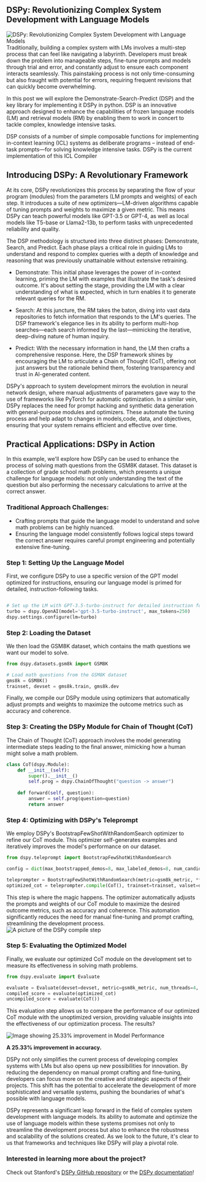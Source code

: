 ## DSPy: Revolutionizing Complex System Development with Language Models
![DSPy: Revolutionizing Complex System Development with Language Models](000_featured_image.png)
Traditionally, building a complex system with LMs involves a multi-step process that can feel like navigating a labyrinth. Developers must break down the problem into manageable steps, fine-tune prompts and models through trial and error, and constantly adjust to ensure each component interacts seamlessly. This painstaking process is not only time-consuming but also fraught with potential for errors, requiring frequent revisions that can quickly become overwhelming.

In this post we will explore the Demonstrate-Search-Predict (DSP) and the key library for implementing it DSPy in python. DSP is an innovative approach designed to enhance the capabilities of frozen language models (LM) and retrieval models (RM) by enabling them to work in concert to tackle complex, knowledge intensive tasks.  

DSP consists of a number of simple composable functions for implementing in-context learning (ICL)  systems as deliberate programs – instead of end-task prompts—for solving knowledge intensive tasks. DSPy is the current implementation of this ICL Compiler  

## Introducing DSPy: A Revolutionary Framework
At its core, DSPy revolutionizes this process by separating the flow of your program (modules) from the parameters (LM prompts and weights) of each step. It introduces a suite of new optimizers—LM-driven algorithms capable of tuning prompts and weights to maximize a given metric. This means DSPy can teach powerful models like GPT-3.5 or GPT-4, as well as local models like T5-base or Llama2-13b, to perform tasks with unprecedented reliability and quality.

The DSP methodology is structured into three distinct phases: Demonstrate, Search, and Predict. Each phase plays a critical role in guiding LMs to understand and respond to complex queries with a depth of knowledge and reasoning that was previously unattainable without extensive retraining. 

- Demonstrate: This initial phase leverages the power of in-context learning, priming the LM with examples that illustrate the task's desired outcome. It's about setting the stage, providing the LM with a clear understanding of what is expected, which in turn enables it to generate relevant queries for the RM. 

- Search: At this juncture, the RM takes the baton, diving into vast data repositories to fetch information that responds to the LM's queries. The DSP framework's elegance lies in its ability to perform multi-hop searches—each search informed by the last—mimicking the iterative, deep-diving nature of human inquiry. 

- Predict: With the necessary information in hand, the LM then crafts a comprehensive response. Here, the DSP framework shines by encouraging the LM to articulate a Chain of Thought (CoT), offering not just answers but the rationale behind them, fostering transparency and trust in AI-generated content. 

DSPy's approach to system development mirrors the evolution in neural network design, where manual adjustments of parameters gave way to the use of frameworks like PyTorch for automatic optimization. In a similar vein, DSPy replaces the need for prompt hacking and synthetic data generation with general-purpose modules and optimizers. These automate the tuning process and help adapt to changes in models,code, data, and objectives, ensuring that your system remains efficient and effective over time.

## Practical Applications: DSPy in Action
In this example, we'll explore how DSPy can be used to enhance the process of solving math questions from the GSM8K dataset. This dataset is a collection of grade school math problems, which presents a unique challenge for language models: not only understanding the text of the question but also performing the necessary calculations to arrive at the correct answer.

### Traditional Approach Challenges:
- Crafting prompts that guide the language model to understand and solve math problems can be highly nuanced.
- Ensuring the language model consistently follows logical steps toward the correct answer requires careful prompt engineering and potentially extensive fine-tuning.

### Step 1: Setting Up the Language Model
First, we configure DSPy to use a specific version of the GPT model optimized for instructions, ensuring our language model is primed for detailed, instruction-following tasks.

```python import dspy

# Set up the LM with GPT-3.5-turbo-instruct for detailed instruction following
turbo = dspy.OpenAI(model='gpt-3.5-turbo-instruct', max_tokens=250)
dspy.settings.configure(lm=turbo)
```

### Step 2: Loading the Dataset
We then load the GSM8K dataset, which contains the math questions we want our model to solve.

```python
from dspy.datasets.gsm8k import GSM8K

# Load math questions from the GSM8K dataset
gms8k = GSM8K()
trainset, devset = gms8k.train, gms8k.dev

```

Finally, we compile our DSPy module using optimizers that automatically adjust prompts and weights to maximize the outcome metrics such as accuracy and coherence.

### Step 3: Creating the DSPy Module for Chain of Thought (CoT)
The Chain of Thought (CoT) approach involves the model generating intermediate steps leading to the final answer, mimicking how a human might solve a math problem.

```python
class CoT(dspy.Module):
    def __init__(self):
        super().__init__()
        self.prog = dspy.ChainOfThought("question -> answer")
    
    def forward(self, question):
        answer = self.prog(question=question)
        return answer 
```

### Step 4: Optimizing with DSPy's Teleprompt
We employ DSPy's BootstrapFewShotWithRandomSearch optimizer to refine our CoT module. This optimizer self-generates examples and iteratively improves the model's performance on our dataset.

```python
from dspy.teleprompt import BootstrapFewShotWithRandomSearch

config = dict(max_bootstrapped_demos=8, max_labeled_demos=8, num_candidate_programs=10, num_threads=4)

teleprompter = BootstrapFewShotWithRandomSearch(metric=gsm8k_metric, **config)
optimized_cot = teleprompter.compile(CoT(), trainset=trainset, valset=devset)
```

This step is where the magic happens. The optimizer automatically adjusts the prompts and weights of our CoT module to maximize the desired outcome metrics, such as accuracy and coherence. This automation significantly reduces the need for manual fine-tuning and prompt crafting, streamlining the development process.
![A picture of the DSPy compile step](001_compile_example.png)
### Step 5: Evaluating the Optimized Model
Finally, we evaluate our optimized CoT module on the development set to measure its effectiveness in solving math problems.

```python
from dspy.evaluate import Evaluate

evaluate = Evaluate(devset=devset, metric=gsm8k_metric, num_threads=4, display_progress=True)
compiled_score = evaluate(optimized_cot)
uncompiled_score = evaluate(CoT())

```
This evaluation step allows us to compare the performance of our optimized CoT module with the unoptimized version, providing valuable insights into the effectiveness of our optimization process. The results? 

![Image showing 25.33% improvement in Model Performance](002_evaluate_example.png)

**A 25.33% improvement in accuracy.**

DSPy not only simplifies the current process of developing complex systems with LMs but also opens up new possibilities for innovation. By reducing the dependency on manual prompt crafting and fine-tuning, developers can focus more on the creative and strategic aspects of their projects. This shift has the potential to accelerate the development of more sophisticated and versatile systems, pushing the boundaries of what's possible with language models.

DSPy represents a significant leap forward in the field of complex system development with language models. Its ability to automate and optimize the use of language models within these systems promises not only to streamline the development process but also to enhance the robustness and scalability of the solutions created. As we look to the future, it's clear to us that frameworks and techniques like DSPy will play a pivotal role.


### Interested in learning more about the project? 
Check out Stanford's [DSPy GitHub repository](https://github.com/stanfordnlp/dspy/tree/main) or the [DSPy documentation](https://dspy-docs.vercel.app/)! 

